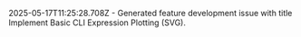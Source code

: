 2025-05-17T11:25:28.708Z - Generated feature development issue with title Implement Basic CLI Expression Plotting (SVG).

